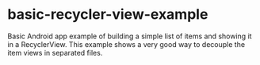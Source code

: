 # basic-recycler-view-example
Basic Android app example of building a simple list of items and showing it in a RecyclerView. This example shows a very good way to decouple the item views in separated files.
